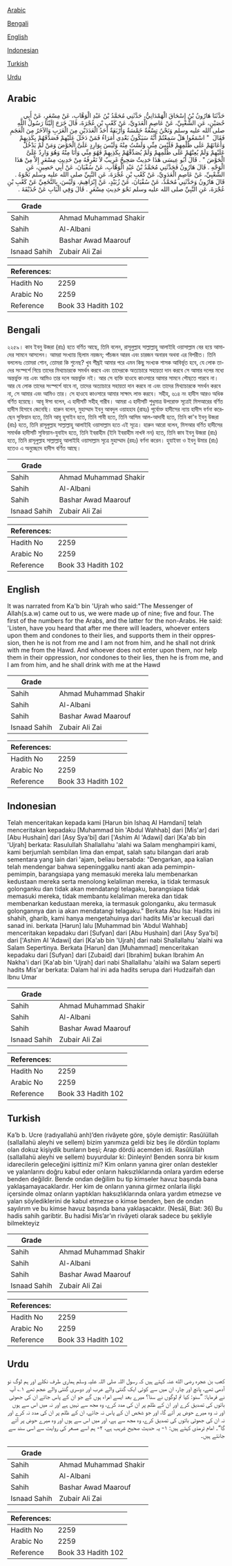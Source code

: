 [Arabic](#arabic)

[Bengali](#bengali)

[English](#english)

[Indonesian](#indonesian)

[Turkish](#turkish)

[Urdu](#urdu)

## Arabic


<div dir="rtl" lang="ar" style={{fontSize:'larger',backgroundColor:'#f8f9fa',padding:20}}>
حَدَّثَنَا هَارُونُ بْنُ إِسْحَاقَ الْهَمْدَانِيُّ، حَدَّثَنِي مُحَمَّدُ بْنُ عَبْدِ الْوَهَّابِ، عَنْ مِسْعَرٍ، عَنْ أَبِي حُصَيْنٍ، عَنِ الشَّعْبِيِّ، عَنْ عَاصِمٍ الْعَدَوِيِّ، عَنْ كَعْبِ بْنِ عُجْرَةَ، قَالَ خَرَجَ إِلَيْنَا رَسُولُ اللَّهِ صلى الله عليه وسلم وَنَحْنُ تِسْعَةٌ خَمْسَةٌ وَأَرْبَعَةٌ أَحَدُ الْعَدَدَيْنِ مِنَ الْعَرَبِ وَالآخَرُ مِنَ الْعَجَمِ فَقَالَ ‏ "‏ اسْمَعُوا هَلْ سَمِعْتُمْ أَنَّهُ سَيَكُونُ بَعْدِي أُمَرَاءُ فَمَنْ دَخَلَ عَلَيْهِمْ فَصَدَّقَهُمْ بِكَذِبِهِمْ وَأَعَانَهُمْ عَلَى ظُلْمِهِمْ فَلَيْسَ مِنِّي وَلَسْتُ مِنْهُ وَلَيْسَ بِوَارِدٍ عَلَىَّ الْحَوْضَ وَمَنْ لَمْ يَدْخُلْ عَلَيْهِمْ وَلَمْ يُعِنْهُمْ عَلَى ظُلْمِهِمْ وَلَمْ يُصَدِّقْهُمْ بِكَذِبِهِمْ فَهُوَ مِنِّي وَأَنَا مِنْهُ وَهُوَ وَارِدٌ عَلَىَّ الْحَوْضَ ‏"‏ ‏.‏ قَالَ أَبُو عِيسَى هَذَا حَدِيثٌ صَحِيحٌ غَرِيبٌ لاَ نَعْرِفُهُ مِنْ حَدِيثِ مِسْعَرٍ إِلاَّ مِنْ هَذَا الْوَجْهِ ‏.‏ قَالَ هَارُونُ فَحَدَّثَنِي مُحَمَّدُ بْنُ عَبْدِ الْوَهَّابِ، عَنْ سُفْيَانَ، عَنْ أَبِي حَصِينٍ، عَنِ الشَّعْبِيِّ، عَنْ عَاصِمٍ الْعَدَوِيِّ، عَنْ كَعْبِ بْنِ عُجْرَةَ، عَنِ النَّبِيِّ صلى الله عليه وسلم نَحْوَهُ ‏.‏ قَالَ هَارُونُ وَحَدَّثَنِي مُحَمَّدٌ، عَنْ سُفْيَانَ، عَنْ زُبَيْدٍ، عَنْ إِبْرَاهِيمَ، وَلَيْسَ، بِالنَّخَعِيِّ عَنْ كَعْبِ بْنِ عُجْرَةَ، عَنِ النَّبِيِّ صلى الله عليه وسلم نَحْوَ حَدِيثِ مِسْعَرٍ ‏.‏ قَالَ وَفِي الْبَابِ عَنْ حُذَيْفَةَ ‏.‏
</div>
<div style={{backgroundColor:'#f8f9fa',padding:20, marginBottom: 10}}><table> <thead> <tr> <th>Grade</th> <th></th> </tr> </thead> <tbody> <tr><td>Sahih</td><td>Ahmad Muhammad Shakir</td></tr><tr><td>Sahih</td><td>Al-Albani</td></tr><tr><td>Sahih</td><td>Bashar Awad Maarouf</td></tr><tr><td>Isnaad Sahih</td><td>Zubair Ali Zai</td></tr></tbody></table><table> <thead> <tr> <th>References:</th> <th></th> </tr> </thead> <tbody><tr><td>Hadith No</td><td>2259</td></tr><tr><td>Arabic No</td><td>2259</td></tr><tr><td>Reference</td><td>Book 33 Hadith 102</td></tr></tbody></table></div>

## Bengali


<div dir="ltr" lang="bn" style={{fontSize:'larger',backgroundColor:'#f8f9fa',padding:20}}>
২২৫৯। কাব ইবনু উজরা (রাঃ) হতে বর্ণিত আছে, তিনি বলেন, রাসূলুল্লাহ সাল্লাল্লাহু আলাইহি ওয়াসাল্লাম বের হয়ে আমাদের সামনে আসলেন। আমরা সংখ্যায় ছিলাম নয়জন; পাঁচজন আরব এবং চারজন অনারব অথবা এর বিপরীত। তিনি বললেনঃ তোমরা শোন, তোমরা কি শুনেছ? খুব শীঘ্রই আমার পরে এমন কিছু সংখ্যক শাসক আবির্ভূত হবে, যে লোক তাদের সংস্পর্শে গিয়ে তাদের মিথ্যাচারকে সমর্থন করবে এবং তাদেরকে অত্যাচারে সহায়তা দান করবে সে আমার দলের মধ্যে অন্তর্ভুক্ত নয় এবং আমিও তার দলে অন্তর্ভুক্ত নই। আর সে ব্যক্তি হাওযে কাওসারে আমার সামনে পৌছতে পারবে না। আর যে লোক তাদের সংস্পর্শে যাবে না, তাদের অত্যাচারে সহায়তা দান করবে না এবং তাদের মিথ্যাচারকে সমর্থন করবে না, সে আমার এবং আমিও তার। সে হাওযে কাওসারে আমার সাক্ষাৎ লাভ করবে। সহীহ, ৬১৪ নং হাদীস আরও অধিক বর্ণিত হয়েছে। আবূ ঈসা বলেন, এ হাদীসটি সহীহ্ গারীব। আমরা এ হাদীসটি শুধুমাত্র উপরোক্ত সূত্রেই মিসআরের বর্ণিত হাদীস হিসাবে জেনেছি। হারুন বলেন, মুহাম্মাদ ইবনু আবদুল ওয়াহহাব (রাহঃ) পূর্বোক্ত হাদীসের ন্যায় হাদীস বর্ণনা করেছেন সুফিয়ান হতে, তিনি আবূ হুসাইন হতে, তিনি শাবী হতে, তিনি আসিম আল-আদাবী হতে, তিনি কা'ব ইবনু উজরা (রাঃ) হতে, তিনি রাসূলুল্লাহ সাল্লাল্লাহু আলাইহি ওয়াসাল্লাম হতে এই সূত্রে। হারুন আরো বলেন, মিসআর বর্ণিত হাদীসের সমার্থক হাদীসটি সুফিয়ান-যুবাইদ হতে, তিনি ইবরাহীম (ইনি ইবরাহীম নাখঈ নন) হতে, তিনি কাব ইবনু উজরা (রাঃ) হতে, তিনি রাসূলুল্লাহ সাল্লাল্লাহু আলাইহি ওয়াসাল্লাম সূত্রে মুহাম্মাদ (রহঃ) বর্ণনা করেন। হুযাইফা ও ইবনু উমার (রাঃ) হতেও এ অনুচ্ছেদে হাদীস বর্ণিত আছে।
</div>
<div style={{backgroundColor:'#f8f9fa',padding:20, marginBottom: 10}}><table> <thead> <tr> <th>Grade</th> <th></th> </tr> </thead> <tbody> <tr><td>Sahih</td><td>Ahmad Muhammad Shakir</td></tr><tr><td>Sahih</td><td>Al-Albani</td></tr><tr><td>Sahih</td><td>Bashar Awad Maarouf</td></tr><tr><td>Isnaad Sahih</td><td>Zubair Ali Zai</td></tr></tbody></table><table> <thead> <tr> <th>References:</th> <th></th> </tr> </thead> <tbody><tr><td>Hadith No</td><td>2259</td></tr><tr><td>Arabic No</td><td>2259</td></tr><tr><td>Reference</td><td>Book 33 Hadith 102</td></tr></tbody></table></div>

## English


<div dir="ltr" lang="en" style={{fontSize:'larger',backgroundColor:'#f8f9fa',padding:20}}>
It was narrated from Ka'b bin 'Ujrah who said:"The Messenger of Allah(s.a.w) came out to us, we were made up of nine; five and four. The first of the numbers for the Arabs, and the latter for the non-Arabs. He said: 'Listen, have you heard that after me there will leaders, whoever enters upon them and condones to their lies, and supports them in their oppression, then he is not from me and I am not from him, and he shall not drink with me from the Hawd. And whoever does not enter upon them, nor help them in their oppression, nor condones to their lies, then he is from me, and I am from him, and he shall drink with me at the Hawd
</div>
<div style={{backgroundColor:'#f8f9fa',padding:20, marginBottom: 10}}><table> <thead> <tr> <th>Grade</th> <th></th> </tr> </thead> <tbody> <tr><td>Sahih</td><td>Ahmad Muhammad Shakir</td></tr><tr><td>Sahih</td><td>Al-Albani</td></tr><tr><td>Sahih</td><td>Bashar Awad Maarouf</td></tr><tr><td>Isnaad Sahih</td><td>Zubair Ali Zai</td></tr></tbody></table><table> <thead> <tr> <th>References:</th> <th></th> </tr> </thead> <tbody><tr><td>Hadith No</td><td>2259</td></tr><tr><td>Arabic No</td><td>2259</td></tr><tr><td>Reference</td><td>Book 33 Hadith 102</td></tr></tbody></table></div>

## Indonesian


<div dir="ltr" lang="id" style={{fontSize:'larger',backgroundColor:'#f8f9fa',padding:20}}>
Telah menceritakan kepada kami [Harun bin Ishaq Al Hamdani] telah menceritakan kepadaku [Muhammad bin 'Abdul Wahhab] dari [Mis'ar] dari [Abu Hushain] dari [Asy Sya'bi] dari ['Ashim Al 'Adawi] dari [Ka'ab bin 'Ujrah] berkata: Rasulullah Shallallahu 'alahi wa Salam menghampiri kami, kami berjumlah sembilan lima dan empat, salah satu bilangan dari arab sementara yang lain dari 'ajam, beliau bersabda: "Dengarkan, apa kalian telah mendengar bahwa sepeninggalku nanti akan ada pemimpin-pemimpin, barangsiapa yang memasuki mereka lalu membenarkan kedustaan mereka serta menolong kelaliman mereka, ia tidak termasuk golonganku dan tidak akan mendatangi telagaku, barangsiapa tidak memasuki mereka, tidak membantu kelaliman mereka dan tidak membenarkan kedustaan mereka, ia termasuk golonganku, aku termasuk golongannya dan ia akan mendatangi telagaku." Berkata Abu Isa: Hadits ini shahih, gharib, kami hanya mengetahuinya dari hadits Mis'ar kecuali dari sanad ini. berkata [Harun] lalu [Muhammad bin 'Abdul Wahhab] menceritakan kepadaku dari [Sufyan] dari [Abu Hushain] dari [Asy Sya'bi] dari ['Ashim Al 'Adawi] dari [Ka'ab bin 'Ujrah] dari nabi Shallallahu 'alaihi wa Salam Sepertinya. Berkata [Harun] dan [Muhammad] menceritakan kepadaku dari [Sufyan] dari [Zubaid] dari [Ibrahim] bukan Ibrahim An Nakha'i dari [Ka'ab bin 'Ujrah] dari nabi Shallallahu 'alaihi wa Salam seperti hadits Mis'ar berkata: Dalam hal ini ada hadits serupa dari Hudzaifah dan Ibnu Umar
</div>
<div style={{backgroundColor:'#f8f9fa',padding:20, marginBottom: 10}}><table> <thead> <tr> <th>Grade</th> <th></th> </tr> </thead> <tbody> <tr><td>Sahih</td><td>Ahmad Muhammad Shakir</td></tr><tr><td>Sahih</td><td>Al-Albani</td></tr><tr><td>Sahih</td><td>Bashar Awad Maarouf</td></tr><tr><td>Isnaad Sahih</td><td>Zubair Ali Zai</td></tr></tbody></table><table> <thead> <tr> <th>References:</th> <th></th> </tr> </thead> <tbody><tr><td>Hadith No</td><td>2259</td></tr><tr><td>Arabic No</td><td>2259</td></tr><tr><td>Reference</td><td>Book 33 Hadith 102</td></tr></tbody></table></div>

## Turkish


<div dir="ltr" lang="tr" style={{fontSize:'larger',backgroundColor:'#f8f9fa',padding:20}}>
Ka’b b. Ucre (radıyallahü anh)’den rivâyete göre, şöyle demiştir: Rasûlüllah (sallallahü aleyhi ve sellem) bizim yanımıza geldi biz beş ile dördün toplamı olan dokuz kişiydik bunların beşi; Arap dördü acemden idi. Rasûlüllah (sallallahü aleyhi ve sellem) buyurdular ki: Dinleyin! Benden sonra bir kısım idarecilerin geleceğini işittiniz mi? Kim onların yanına girer onları destekler ve yalanlarını doğru kabul eder onların haksızlıklarında onlara yardım ederse benden değildir. Bende ondan değilim bu tip kimseler havuz başında bana yaklaşamayacaklardır. Her kim de onların yanına girmez onlarla ilişki içersinde olmaz onların yaptıkları haksızlıklarında onlara yardım etmezse ve yalan söylediklerini de kabul etmezse o kimse benden, ben de ondan sayılırım ve bu kimse havuz başında bana yaklaşacaktır. (Nesâî, Biat: 36) Bu hadis sahih garibtir. Bu hadisi Mis’ar’ın rivâyeti olarak sadece bu şekliyle bilmekteyiz
</div>
<div style={{backgroundColor:'#f8f9fa',padding:20, marginBottom: 10}}><table> <thead> <tr> <th>Grade</th> <th></th> </tr> </thead> <tbody> <tr><td>Sahih</td><td>Ahmad Muhammad Shakir</td></tr><tr><td>Sahih</td><td>Al-Albani</td></tr><tr><td>Sahih</td><td>Bashar Awad Maarouf</td></tr><tr><td>Isnaad Sahih</td><td>Zubair Ali Zai</td></tr></tbody></table><table> <thead> <tr> <th>References:</th> <th></th> </tr> </thead> <tbody><tr><td>Hadith No</td><td>2259</td></tr><tr><td>Arabic No</td><td>2259</td></tr><tr><td>Reference</td><td>Book 33 Hadith 102</td></tr></tbody></table></div>

## Urdu


<div dir="rtl" lang="ur" style={{fontSize:'larger',backgroundColor:'#f8f9fa',padding:20}}>
کعب بن عجرہ رضی الله عنہ کہتے ہیں کہ رسول اللہ صلی اللہ علیہ وسلم ہماری طرف نکلے اور ہم لوگ نو آدمی تھے، پانچ اور چار، ان میں سے کوئی ایک گنتی والے عرب اور دوسری گنتی والے عجم تھے ۱؎ آپ نے فرمایا: ”سنو: کیا تم لوگوں نے سنا؟ میرے بعد ایسے امراء ہوں گے جو ان کے پاس جائے ان کی جھوٹی باتوں کی تصدیق کرے اور ان کے ظلم پر ان کی مدد کرے، وہ مجھ سے نہیں ہے اور نہ میں اس سے ہوں اور نہ وہ میرے حوض پر آئے گا، اور جو شخص ان کے پاس نہ جائے، ان کے ظلم پر ان کی مدد نہ کرے اور نہ ان کی جھوٹی باتوں کی تصدیق کرے، وہ مجھ سے ہے، اور میں اس سے ہوں اور وہ میرے حوض پر آئے گا“۔ امام ترمذی کہتے ہیں: ۱- یہ حدیث صحیح غریب ہے، ۲- ہم اسے مسعر کی روایت سے اسی سند سے جانتے ہیں۔
</div>
<div style={{backgroundColor:'#f8f9fa',padding:20, marginBottom: 10}}><table> <thead> <tr> <th>Grade</th> <th></th> </tr> </thead> <tbody> <tr><td>Sahih</td><td>Ahmad Muhammad Shakir</td></tr><tr><td>Sahih</td><td>Al-Albani</td></tr><tr><td>Sahih</td><td>Bashar Awad Maarouf</td></tr><tr><td>Isnaad Sahih</td><td>Zubair Ali Zai</td></tr></tbody></table><table> <thead> <tr> <th>References:</th> <th></th> </tr> </thead> <tbody><tr><td>Hadith No</td><td>2259</td></tr><tr><td>Arabic No</td><td>2259</td></tr><tr><td>Reference</td><td>Book 33 Hadith 102</td></tr></tbody></table></div>